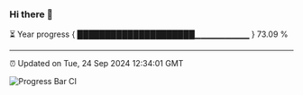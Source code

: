 ### Hi there 👋

⏳ Year progress { █████████████████████▁▁▁▁▁▁▁▁▁ } 73.09 %

---

⏰ Updated on Tue, 24 Sep 2024 12:34:01 GMT

![Progress Bar CI](https://github.com/liununu/liununu/workflows/Progress%20Bar%20CI/badge.svg)
